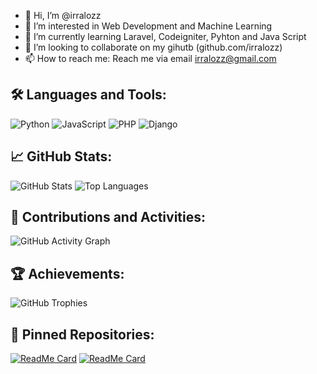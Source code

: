 - 👋 Hi, I’m @irralozz
- 👀 I’m interested in Web Development and Machine Learning
- 🌱 I’m currently learning Laravel, Codeigniter, Pyhton and Java Script
- 💞️ I’m looking to collaborate on my gihutb (github.com/irralozz)
- 📫 How to reach me: Reach me via email irralozz@gmail.com

<!---
irralozz/irralozz is a ✨ special ✨ repository because its `README.md` (this file) appears on your GitHub profile.
You can click the Preview link to take a look at your changes.
--->
## 🛠 Languages and Tools:

![Python](https://img.shields.io/badge/-Python-000?&logo=Python)
![JavaScript](https://img.shields.io/badge/-JavaScript-000?&logo=JavaScript)
![PHP](https://img.shields.io/badge/-Node.js-000?&logo=PhP)
![Django](https://img.shields.io/badge/-Django-000?&logo=Django)

## 📈 GitHub Stats:

![GitHub Stats](https://github-readme-stats.vercel.app/api?username=your-username&show_icons=true&hide_border=true&theme=radical)
![Top Languages](https://github-readme-stats.vercel.app/api/top-langs/?username=your-username&layout=compact&hide_border=true&theme=radical)

## 🚀 Contributions and Activities:

![GitHub Activity Graph](https://activity-graph.herokuapp.com/graph?username=your-username&theme=github)

## 🏆 Achievements:

![GitHub Trophies](https://github-profile-trophy.vercel.app/?username=your-username&theme=radical&no-frame=true&margin-w=15)

## 📌 Pinned Repositories:

[![ReadMe Card](https://github-readme-stats.vercel.app/api/pin/?username=your-username&repo=your-repo&theme=radical)](https://github.com/your-username/your-repo)
[![ReadMe Card](https://github-readme-stats.vercel.app/api/pin/?username=your-username&repo=your-repo&theme=radical)](https://github.com/your-username/your-repo)
